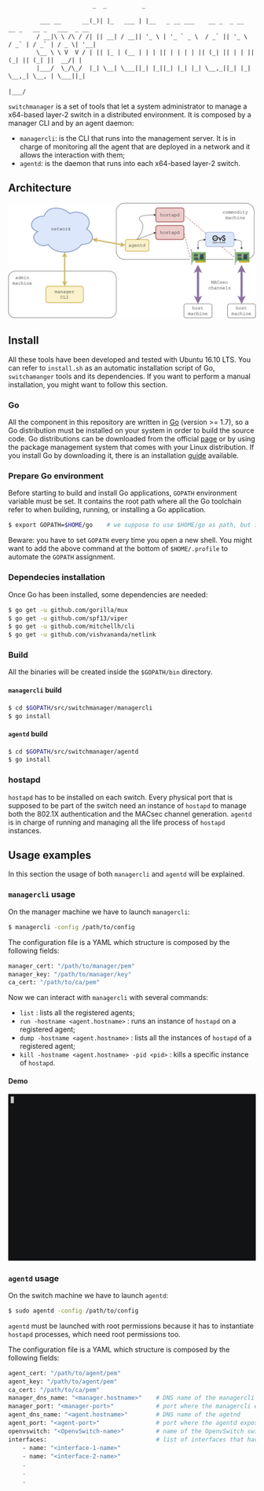 ```
                        _  _          _                                                        
         ___ __      __(_)| |_   ___ | |__   _ __ ___    __ _  _ __    __ _   __ _   ___  _ __ 
        / __|\ \ /\ / /| || __| / __|| '_ \ | '_ ` _ \  / _` || '_ \  / _` | / _` | / _ \| '__|
        \__ \ \ V  V / | || |_ | (__ | | | || | | | | || (_| || | | || (_| || (_| ||  __/| |   
        |___/  \_/\_/  |_| \__| \___||_| |_||_| |_| |_| \__,_||_| |_| \__,_| \__, | \___||_|   
                                                                             |___/
```

`switchmanager` is a set of tools that let a system administrator to manage a x64-based layer-2 switch in a distributed environment. It is composed by a manager CLI and by an agent daemon:
- `managercli`: is the CLI that runs into the management server. It is in charge of monitoring all the agent that are deployed in a network and it allows the interaction with them;
- `agentd`: is the daemon that runs into each x64-based layer-2 switch.

## Architecture
<p align="center">
   <img src="images/switchmanager-arch.png" />
</p>

## Install
All these tools have been developed and tested with Ubuntu 16.10 LTS. You can refer to `install.sh` as an automatic installation script of Go, `switchamanger` tools and its dependencies. If you want to perform a manual installation, you might want to follow this section.

### Go
All the component in this repository are written in [Go](https://golang.org) (version >= 1.7), so a Go distribution must be installed on your system in order to build the source code.
Go distributions can be downloaded from the official [page](https://golang.org/dl/) or by using the package management system that comes with your Linux distribution. If you install Go by downloading it, there is an installation [guide](https://golang.org/doc/install) available.

### Prepare Go environment
Before starting to build and install Go applications, `GOPATH` environment variable must be set. It contains the root path where all the Go toolchain refer to when building, running, or installing a Go application.

```sh
$ export GOPATH=$HOME/go    # we suppose to use $HOME/go as path, but it can be different
```
Beware: you have to set `GOPATH` every time you open a new shell. You might want to add the above command at the bottom of `$HOME/.profile` to automate the `GOPATH` assignment. 

### Dependecies installation
Once Go has been installed, some dependencies are needed:
```sh
$ go get -u github.com/gorilla/mux
$ go get -u github.com/spf13/viper
$ go get -u github.com/mitchellh/cli
$ go get -u github.com/vishvananda/netlink
```

### Build
All the binaries will be created inside the `$GOPATH/bin` directory.

#### `managercli` build
```sh
$ cd $GOPATH/src/switchmanager/managercli
$ go install
```

#### `agentd` build
```sh
$ cd $GOPATH/src/switchmanager/agentd
$ go install
```

### hostapd
`hostapd` has to be installed on each switch. Every physical port that is supposed to be part of the switch need an instance of `hostapd` to manage both the 802.1X authentication and the MACsec channel generation. `agentd` is in charge of running and managing all the life process of `hostapd` instances.

## Usage examples
In this section the usage of both `managercli` and `agentd` will be explained.
### `managercli` usage
On the manager machine we have to launch `managercli`:
```sh
$ managercli -config /path/to/config
```
The configuration file is a YAML which structure is composed by the following fields:
```sh
manager_cert: "/path/to/manager/pem"
manager_key: "/path/to/manager/key"
ca_cert: "/path/to/ca/pem"
```
Now we can interact with `managercli` with several commands:
- `list` : lists all the registered agents;
- `run -hostname <agent.hostname>` : runs an instance of `hostapd` on a registered agent;
- `dump -hostname <agent.hostname>` : lists all the instances of `hostapd` of a registered agent;
- `kill -hostname <agent.hostname> -pid <pid>` : kills a specific instance of `hostapd`.

#### Demo
<p align="center">
   <img src="images/managercli-demo.gif" />
</p>

### `agentd` usage
On the switch machine we have to launch `agentd`:
```sh
$ sudo agentd -config /path/to/config
```
`agentd` must be launched with root permissions because it has to instantiate `hostapd` processes, which need root permissions too.

The configuration file is a YAML which structure is composed by the following fields:
```sh
agent_cert: "/path/to/agent/pem"
agent_key: "/path/to/agent/pem"
ca_cert: "/path/to/ca/pem"
manager_dns_name: "<manager.hostname>"    # DNS name of the managercli
manager_port: "<manager-port>"            # port where the managercli exposes its REST API
agent_dns_name: "<agent.hostname>"        # DNS name of the agetnd
agent_port: "<agent-port>"                # port where the agentd exposes its REST API
openvswitch: "<OpenvSwitch-name>"         # name of the OpenvSwitch switch that has to be managed
interfaces:                               # list of interfaces that have to be attached to the switch
    - name: "<interface-1-name>"
    - name: "<interface-2-name>"
    .
    .
    .
```
